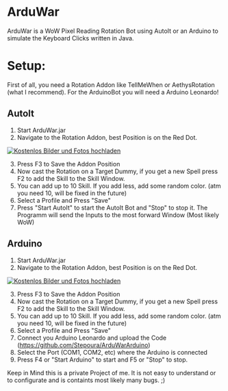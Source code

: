 # ArduWar

ArduWar is a WoW Pixel Reading Rotation Bot using AutoIt or an Arduino to simulate the Keyboard Clicks written in Java.

# Setup:

First of all, you need a Rotation Addon like TellMeWhen or AethysRotation (what I recommend). For the ArduinoBot you will need a Arduino Leonardo!

## AutoIt

1. Start ArduWar.jar 
2. Navigate to the Rotation Addon, best Position is on the Red Dot.

<a href="http://www.directupload.net" target="_blank"><img src="http://fs1.directupload.net/images/171212/d4h5h7se.png" title="Kostenlos Bilder und Fotos hochladen"></a>

3. Press F3 to Save the Addon Position
4. Now cast the Rotation on a Target Dummy, if you get a new Spell press F2 to add the Skill to the Skill Window.
5. You can add up to 10 Skill. If you add less, add some random color. (atm you need 10, will be fixed in the future)
6. Select a Profile and Press "Save"
7. Press "Start AutoIt" to start the AutoIt Bot and "Stop" to stop it. The Programm will send the Inputs to the most forward Window (Most likely WoW)

## Arduino

1. Start ArduWar.jar 
2. Navigate to the Rotation Addon, best Position is on the Red Dot.

<a href="http://www.directupload.net" target="_blank"><img src="http://fs1.directupload.net/images/171212/d4h5h7se.png" title="Kostenlos Bilder und Fotos hochladen"></a>

3. Press F3 to Save the Addon Position
4. Now cast the Rotation on a Target Dummy, if you get a new Spell press F2 to add the Skill to the Skill Window.
5. You can add up to 10 Skill. If you add less, add some random color. (atm you need 10, will be fixed in the future)
6. Select a Profile and Press "Save"
7. Connect you Arduino Leonardo and upload the Code (https://github.com/Stepoura/ArduWarArduino)
8. Select the Port (COM1, COM2, etc) where the Arduino is connected
8. Press F4 or "Start Arduino" to start and F5 or "Stop" to stop.


Keep in Mind this is a private Project of me. It is not easy to understand or to configurate and is containts most likely many bugs. ;)


